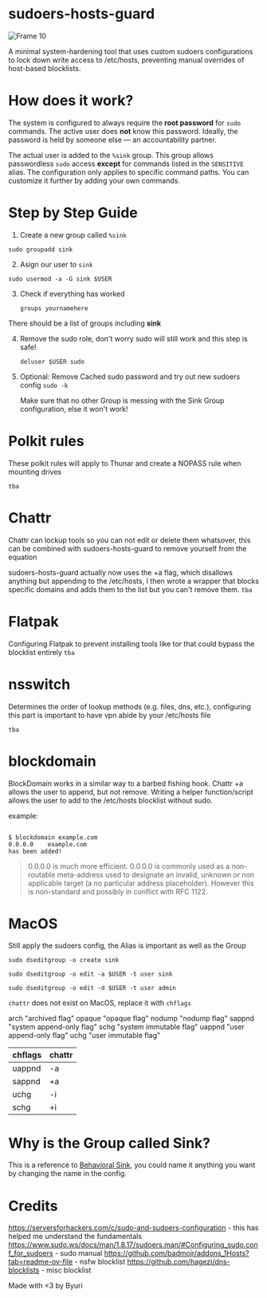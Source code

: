 # sudoers-hosts-guard


![Frame 10](https://github.com/user-attachments/assets/88d677d9-58a9-4299-bff2-6ac440a72d8a)


A minimal system-hardening tool that uses custom sudoers configurations to lock down write access to /etc/hosts, preventing manual overrides of host-based blocklists.

# How does it work?

The system is configured to always require the **root password** for `sudo` commands. The active user does **not** know this password. Ideally, the password is held by someone else — an accountability partner.

The actual user is added to the `%sink` group. This group allows passwordless `sudo` access **except** for commands listed in the `SENSITIVE` alias. The configuration only applies to specific command paths. You can customize it further by adding your own commands.


# Step by Step Guide

<div>
  
1. Create a new group called `%sink`


```sudo groupadd sink```

  
2. Asign our user to `sink`
   
```sudo usermod -a -G sink $USER```

  
3. Check if everything has worked

   ```groups yournamehere```
   
  There should be a list of groups including **sink**
  

4. Remove the sudo role, don't worry sudo will still work and this step is safe!

   ```deluser $USER sudo```
   
6. Optional: Remove Cached sudo password and try out new sudoers config
   ```sudo -k```

   Make sure that no other Group is messing with the Sink Group configuration, else it won't work!
  </div>


# Polkit rules
These polkit rules will apply to Thunar and create a NOPASS rule when mounting drives

```tba```

# Chattr
Chattr can lockup tools so you can not edit or delete them whatsover, this can be combined with sudoers-hosts-guard to remove yourself from the equation

sudoers-hosts-guard actually now uses the +a flag, which disallows anything but appending to the /etc/hosts, I then wrote a wrapper that blocks specific domains and adds them to the list but you can't remove them.
`tba`

# Flatpak
Configuring Flatpak to prevent installing tools like tor that could bypass the blocklist entirely
`tba`

# nsswitch 
Determines the order of lookup methods (e.g. files, dns, etc.), configuring this part is important to have vpn abide by your /etc/hosts file

`tba`


# blockdomain
BlockDomain works in a similar way to a barbed fishing hook.
Chattr +a allows the user to append, but not remove. Writing a helper function/script allows the user to add to the /etc/hosts blocklist without sudo.

example:
```

$ blockdomain example.com
0.0.0.0    example.com
has been added!

```
> 0.0.0.0 is much more efficient.
0.0.0.0 is commonly used as a non-routable meta-address used to designate an invalid, unknown or non applicable target (a no particular address placeholder). However this is non-standard and possibly in conflict with RFC 1122.




# MacOS

Still apply the sudoers config, the Alias is important as well as the Group

```
sudo dseditgroup -o create sink

sudo dseditgroup -o edit -a $USER -t user sink

sudo dseditgroup -o edit -d $USER -t user admin

```
`chattr` does not exist on MacOS, replace it with `chflags` 


arch    "archived flag"
opaque  "opaque flag"
nodump  "nodump flag"
sappnd  "system append-only flag"
schg    "system immutable flag"
uappnd  "user append-only flag"
uchg    "user immutable flag"


chflags  | chattr
-------- | -------- 
uappnd | -a	   
sappnd | +a
uchg | -i
schg | +i




# Why is the Group called Sink?
This is a reference to <a href="https://en.wikipedia.org/wiki/Behavioral_sink">Behavioral Sink</a>, you could name it anything you want by changing the name in the config.

# Credits

https://serversforhackers.com/c/sudo-and-sudoers-configuration</pre> - this has helped me understand the fundamentals 
https://www.sudo.ws/docs/man/1.8.17/sudoers.man/#Configuring_sudo.conf_for_sudoers - sudo manual
https://github.com/badmojr/addons_1Hosts?tab=readme-ov-file - nsfw blocklist
https://github.com/hagezi/dns-blocklists - misc blocklist

Made with <3 by Byuri

